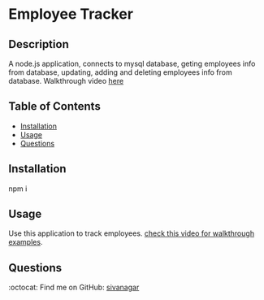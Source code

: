 # Employee Tracker

## Description  <br /> 
A node.js application, connects to mysql database, geting employees info from database, updating, adding and deleting employees info from database.
Walkthrough video [here](https://drive.google.com/file/d/11wVc8-qe5awLIykFjapRUo_bZf2TQMdP/view?usp=sharing)


## Table of Contents

* [Installation](#installation)
* [Usage](#usage)
* [Questions](#Questions)


## Installation <br />
npm i

## Usage <br />
Use this application to track employees. [check this video for walkthrough examples](https://drive.google.com/file/d/11wVc8-qe5awLIykFjapRUo_bZf2TQMdP/view?usp=sharing).


## Questions

:octocat: Find me on GitHub: [sivanagar](https://github.com/sivanagar) 

